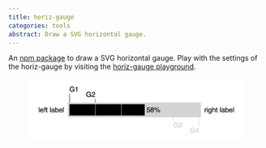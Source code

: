 ```yaml
---
title: horiz-gauge
categories: tools
abstract: Draw a SVG horizontal gauge.
---
```

An [npm package](https://www.npmjs.com/package/horiz-gauge) to draw a SVG horizontal gauge. Play with the settings of the horiz-gauge by visiting the [horiz-gauge playground](https://htmlpreview.github.io/?https://github.com/ulfschneider/horiz-gauge/blob/master/horiz-gauge-playground.html).

<figure>
<img src="/i/horiz-gauge/horiz-gauge.jpg" />
</figure>
